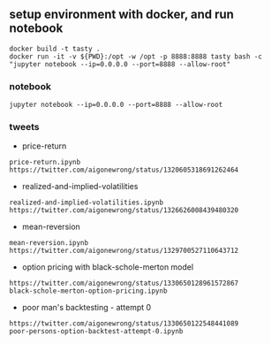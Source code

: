 ## setup environment with docker, and run notebook

```
docker build -t tasty .
docker run -it -v ${PWD}:/opt -w /opt -p 8888:8888 tasty bash -c "jupyter notebook --ip=0.0.0.0 --port=8888 --allow-root"
```

### notebook

```
jupyter notebook --ip=0.0.0.0 --port=8888 --allow-root
```


### tweets

+ price-return

```
price-return.ipynb
https://twitter.com/aigonewrong/status/1320605318691262464
```

+ realized-and-implied-volatilities
```
realized-and-implied-volatilities.ipynb
https://twitter.com/aigonewrong/status/1326626008439480320
```

+ mean-reversion
```
mean-reversion.ipynb
https://twitter.com/aigonewrong/status/1329700527110643712
```

+ option pricing with black-schole-merton model
```
https://twitter.com/aigonewrong/status/1330650128961572867
black-schole-merton-option-pricing.ipynb

```

+ poor man's backtesting - attempt 0
```
https://twitter.com/aigonewrong/status/1330650122548441089
poor-persons-option-backtest-attempt-0.ipynb
```
